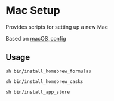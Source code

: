 # Mac Setup

Provides scripts for setting up a new Mac

Based on [macOS_config](https://github.com/bkuhlmann/mac_os-config)

## Usage

`sh bin/install_homebrew_formulas`

`sh bin/install_homebrew_casks`

`sh bin/install_app_store`
